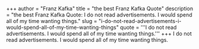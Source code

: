 +++
author = "Franz Kafka"
title = "the best Franz Kafka Quote"
description = "the best Franz Kafka Quote: I do not read advertisements. I would spend all of my time wanting things."
slug = "i-do-not-read-advertisements-i-would-spend-all-of-my-time-wanting-things"
quote = '''I do not read advertisements. I would spend all of my time wanting things.'''
+++
I do not read advertisements. I would spend all of my time wanting things.
